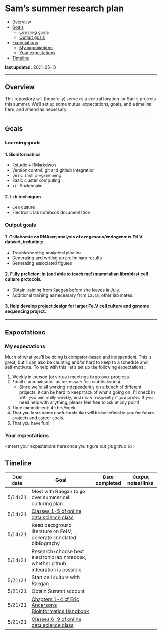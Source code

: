 Sam’s summer research plan
================

  - [Overview](#overview)
  - [Goals](#goals)
      - [Learning goals](#learning-goals)
      - [Output goals](#output-goals)
  - [Expectations](#expectations)
      - [My expectations](#my-expectations)
      - [Your expectations](#your-expectations)
  - [Timeline](#timeline)

**last updated:** 2021-05-10

-----

## Overview

This repository will (hopefully) serve as a central location for Sam’s
projects this summer. We’ll set up some mutual expectations, goals, and
a timeline here, and amend as necessary.

-----

## Goals

### Learning goals

#### 1\. Bioinformatiics

  - Rstudio + RMarkdwon
  - Version control: git and github integration
  - Basic shell programming
  - Basic cluster computing
  - \+/- Snakemake

#### 2\. Lab techniques

  - Cell culture
  - Electronic lab notebook documentation

### Output goals

#### 1\. Collaborate on RNAseq analysis of exogenous/endogenous FeLV dataset, including:

  - Troubleshooting analytical pipeline
  - Generating and writing up preliminary results
  - Generating associated figures

#### 2\. Fully proficient in (and able to teach me\!) mammalian fibroblast cell culture protocols.

  - Obtain training from Raegan before she leaves in July.
  - Additional training as necessary from Laura, other lab mates.

#### 3\. Help develop project design for larger FeLV cell culture and genome sequencing project.

-----

## Expectations

### My expectations

Much of what you’ll be doing is computer-based and independent. This is
great, but it can also be daunting and/or hard to keep to a schedule and
self-motivate. To help with this, let’s set up the following
expectations:

1.  Weekly in-person (or virtual) meetings to go over progress.
2.  Email communication as necessary for troubleshooting.
      - Since we’re all working independently on a bunch of different
        projects, it can be hard to keep track of what’s going on. I’ll
        check in with you minimally weekly, and more frequently if you
        prefer. If you need help with anything, please feel free to ask
        at any point\!
3.  Time commitment: 40 hrs/week.
4.  That you learn some useful tools that will be beneficial to you for
    future projects and career goals.
5.  That you have fun\!

### Your expectations

\<insert your expectations here once you figure out git/github 👍 \>

## Timeline

| Due date | Goal                                                                                                                                                  | Date completed | Output notes/links |
| -------- | ----------------------------------------------------------------------------------------------------------------------------------------------------- | -------------- | ------------------ |
| 5/14/21  | Meet with Raegan to go over summer cell culturing plan                                                                                                |                |                    |
| 5/14/21  | [Classes 1-5 of online data science class](https://nt246.github.io/NTRES6940-data-science/syllabus.html)                                              |                |                    |
| 5/14/21  | Read background literature on FeLV, generate annotated bibliography                                                                                   |                |                    |
| 5/14/21  | Research+choose best electronic lab notebook, whether github integration is possible                                                                  |                |                    |
| 5/21/21  | Start cell culture with Raegan                                                                                                                        |                |                    |
| 5/21/21  | Obtain Summit account                                                                                                                                 |                |                    |
| 5/21/21  | [Chapters 1-4 of Eric Anderson’s Bioinformatics Handbook](https://eriqande.github.io/eca-bioinf-handbook/essential-unixlinux-terminal-knowledge.html) |                |                    |
| 5/21/21  | [Classes 6-9 of online data science class](https://nt246.github.io/NTRES6940-data-science/syllabus.html)                                              |                |                    |

